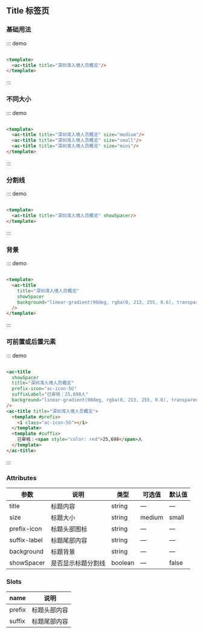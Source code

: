 ## Title 标签页

### 基础用法

::: demo

```html

<template>
  <ac-title title="深圳湾入境人员概览"/>
</template>

```

:::

### 不同大小

::: demo

```html

<template>
  <ac-title title="深圳湾入境人员概览" size="medium"/>
  <ac-title title="深圳湾入境人员概览" size="small"/>
  <ac-title title="深圳湾入境人员概览" size="mini"/>
</template>

```

:::

### 分割线

::: demo

```html

<template>
  <ac-title title="深圳湾入境人员概览" showSpacer/>
</template>

```

:::

### 背景

::: demo

```html

<template>
  <ac-title
    title="深圳湾入境人员概览"
    showSpacer
    background="linear-gradient(90deg, rgba(0, 213, 255, 0.6), transparent)"
  />
</template>

```

:::

### 可前置或后置元素

::: demo

```html

<ac-title
  showSpacer
  title="深圳湾入境人员概览"
  prefix-icon="ac-icon-5G"
  suffixLabel="已审核：25,698人"
  background="linear-gradient(90deg, rgba(0, 213, 255, 0.6), transparent)"
/>
<ac-title title="深圳湾入境人员概览">
  <template #prefix>
    <i class="ac-icon-5G"></i>
  </template>
  <template #suffix>
    已审核：<span style="color: red">25,698</span>人
  </template>
</ac-title>

```

:::

### Attributes

| 参数 | 说明 | 类型 | 可选值 | 默认值 |
| ------ | ------ | ------ | ------ | ------ |
| title | 标题内容 | string | — | — |
| size | 标题大小 | string | medium | small | mini | — |
| prefix-icon | 标题头部图标 | string | — | — |
| suffix-label | 标题尾部内容 | string | — | — |
| background | 标题背景 | string | — | — |
| showSpacer | 是否显示标题分割线 | boolean | — | false |

### Slots

| name | 说明 |
| ------ | ------ |
| prefix | 标题头部内容 |
| suffix | 标题尾部内容 |